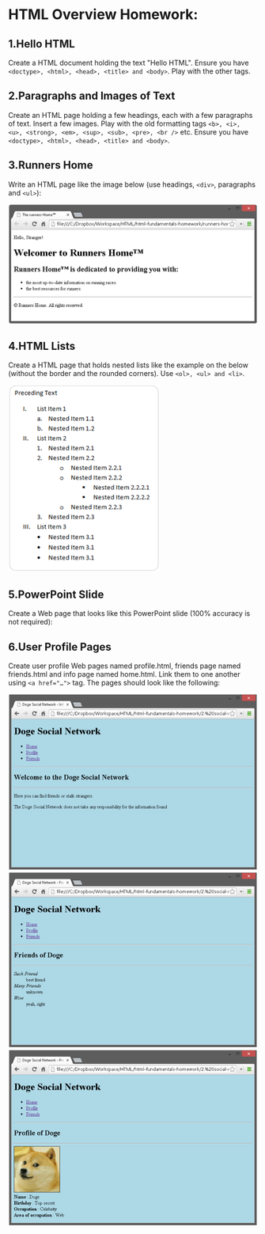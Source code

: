 # HTML Overview Homework:

## 1.Hello HTML

Create a HTML document holding the text "Hello HTML". Ensure you have `<doctype>, <html>, <head>, <title> and <body>`. Play with the other tags.


## 2.Paragraphs and Images of Text

Create an HTML page holding a few headings, each with a few paragraphs of text. Insert a few images. Play with the old formatting tags `<b>, <i>, <u>, <strong>, <em>, <sup>, <sub>, <pre>, <br />` etc. Ensure you have `<doctype>, <html>, <head>, <title> and <body>`.

## 3.Runners Home

Write an HTML page like the image below (use headings, `<div>`, paragraphs and `<ul>`):

![runners home](./img/runners_home.png)

## 4.HTML Lists

Create a HTML page that holds nested lists like the example on the below (without the border and the rounded corners). Use `<ol>, <ul> and <li>`.

![runners home](./img/nested_lists.png)

## 5.PowerPoint Slide

Create a Web page that looks like this PowerPoint slide (100% accuracy is not required):

## 6.User Profile Pages

Create user profile Web pages named profile.html, friends page named friends.html and info page named home.html. Link them to one another using `<a href="…">` tag. The pages should look like the following:

![runners home](./img/home.png)
![runners home](./img/friends.png)
![runners home](./img/profile.png)


